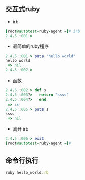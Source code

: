 

## 交互式ruby
- irb

```ruby
[root@autotest-ruby-agent ~]# irb
2.4.5 :001 > 
```
- 最简单的ruby程序

```ruby
2.4.5 :001 > puts "hello world"
hello world
 => nil 
2.4.5 :002 > 
```

- 函数

```ruby
2.4.5 :002 > def s 
2.4.5 :003?>   return "ssss"
2.4.5 :004?>   end
 => :s 
2.4.5 :005 > puts s
ssss
 => nil 
```

- 离开 irb

```ruby
2.4.5 :006 > exit
[root@autotest-ruby-agent ~]# 

```

## 命令行执行

```ruby
ruby hello_world.rb
```
